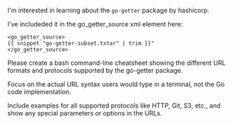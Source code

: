 I'm interested in learning about the `go-getter` package by hashicorp.

I've includeded it in the go_getter_source xml element here:

```
<go_getter_source>
{{ snippet "go-getter-subset.txtar" | trim }}"
</go_getter_source>
```

Please create a bash command-line cheatsheet showing the different URL formats and protocols supported by the go-getter package.

Focus on the actual URL syntax users would type in a terminal, not the Go code implementation.

Include examples for all supported protocols like HTTP, Git, S3, etc., and show any special parameters or options in the URLs.
